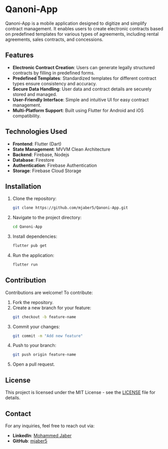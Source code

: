 # Qanoni-App

Qanoni-App is a mobile application designed to digitize and simplify contract management. It enables users to create electronic contracts based on predefined templates for various types of agreements, including rental agreements, sales contracts, and concessions.

## Features

- **Electronic Contract Creation**: Users can generate legally structured contracts by filling in predefined forms.
- **Predefined Templates**: Standardized templates for different contract types ensure consistency and accuracy.
- **Secure Data Handling**: User data and contract details are securely stored and managed.
- **User-Friendly Interface**: Simple and intuitive UI for easy contract management.
- **Multi-Platform Support**: Built using Flutter for Android and iOS compatibility.

## Technologies Used

- **Frontend**: Flutter (Dart)
- **State Management**: MVVM Clean Architecture
- **Backend**: Firebase, Nodejs
- **Database**: Firestore
- **Authentication**: Firebase Authentication
- **Storage**: Firebase Cloud Storage

## Installation

1. Clone the repository:
   ```sh
   git clone https://github.com/mjaber5/Qanoni-App.git
   ```
2. Navigate to the project directory:
   ```sh
   cd Qanoni-App
   ```
3. Install dependencies:
   ```sh
   flutter pub get
   ```
4. Run the application:
   ```sh
   flutter run
   ```

## Contribution

Contributions are welcome! To contribute:
1. Fork the repository.
2. Create a new branch for your feature:
   ```sh
   git checkout -b feature-name
   ```
3. Commit your changes:
   ```sh
   git commit -m "Add new feature"
   ```
4. Push to your branch:
   ```sh
   git push origin feature-name
   ```
5. Open a pull request.

## License

This project is licensed under the MIT License - see the [LICENSE](LICENSE) file for details.

## Contact

For any inquiries, feel free to reach out via:
- **LinkedIn**: [Mohammed Jaber](https://www.linkedin.com/in/mohammad-jaber-profile)
- **GitHub**: [mjaber5](https://github.com/mjaber5)
